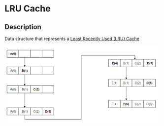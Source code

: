 # LRU Cache

## Description
Data structure that represents a [Least Recently Used (LRU) Cache](https://en.wikipedia.org/wiki/Cache_replacement_policies#Least_recently_used_(LRU))

![LRUCache Diagram](./LRUExample.png)